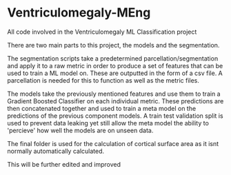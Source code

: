# Ventriculomegaly-MEng
All code involved in the Ventriculomegaly ML Classification project 

There are two main parts to this project, the models and the segmentation.

The segmentation scripts take a predetermined parcellation/segmentation and apply it to a raw metric in order to produce a set of features that can be used to train a ML model on. These are outputted in the form of a csv file. A parcellation is needed for this to function as well as the metric files.

The models take the previously mentioned features and use them to train a Gradient Boosted Classifier on each individual metric. These predictions are then concatenated together and used to train a meta model on the predictions of the previous component models. A train test validation split is used to prevent data leaking yet still allow the meta model the ability to 'percieve' how well the models are on unseen data.

The final folder is used for the calculation of cortical surface area as it isnt normally automatically calculated.

This will be further edited and improved
